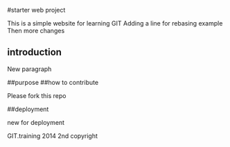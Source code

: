 #starter web project


This is a simple website for learning GIT
Adding a line for rebasing example
Then more changes

## introduction

New paragraph

##purpose
##how to contribute


Please fork this repo

##deployment

new for deployment


GIT.training 2014
2nd copyright

